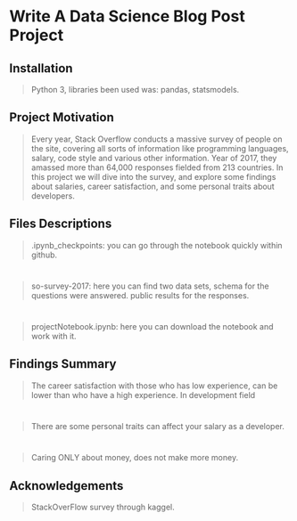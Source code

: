 # Write A Data Science Blog Post Project
## Installation 
> Python 3, libraries been used was: pandas, statsmodels.

## Project Motivation
> Every year, Stack Overflow conducts a massive survey of people on the site, covering all sorts of information like programming languages, salary, code style and various other information. 
> Year of 2017, they amassed more than 64,000 responses fielded from 213 countries.
> In this project we will dive into the survey, and explore some findings about salaries, career satisfaction, and some personal traits about developers.

## Files Descriptions
> .ipynb_checkpoints: you can go through the notebook quickly within github.
# 
> so-survey-2017: here you can find two data sets, schema for the questions were answered. public results for the responses.
# 
> projectNotebook.ipynb: here you can download the notebook and work with it.

## Findings Summary 
> The career satisfaction with those who has low experience, can be lower than who have a high experience. In development field
#
> There are some personal traits can affect your salary as a developer.
# 
> Caring ONLY about money, does not make more money.

## Acknowledgements
> StackOverFlow survey through kaggel.
